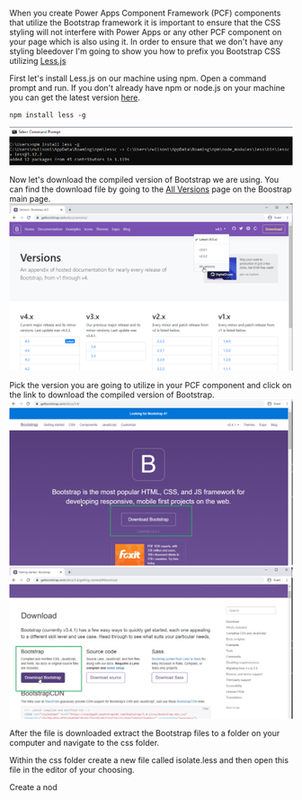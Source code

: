 When you create Power Apps Component Framework (PCF) components that utilize the Bootstrap framework it is important to ensure that the CSS styling will not interfere with Power Apps or any other PCF component on your page which is also using it.  In order to ensure that we don't have any styling bleedover I'm going to show you how to prefix you Bootstrap CSS utilizing  [Less.js](http://lesscss.org/#)

First let's install Less.js on our machine using npm. Open a command prompt and run.  If you don't already have npm or node.js on your machine you can get the latest version [here](https://nodejs.org/en/).
```
npm install less -g
```
![install less.js](https://github.com/rwilson504/Blogger/blob/master/Isolate-Boostrap-CSS-PCF/Less-Install-NPM.png?raw=true)

Now let's download the compiled version of Bootstrap we are using.  You can find the download file by going to the [All Versions](https://getbootstrap.com/docs/versions/) page on the Boostrap main page.
![All Version Bootstrap Page](https://github.com/rwilson504/Blogger/blob/master/Isolate-Boostrap-CSS-PCF/Bootstrap-All-Version.png?raw=true)

Pick the version you are going to utilize in your PCF component and click on the link to download the compiled version of Bootstrap.
![Download Version](https://github.com/rwilson504/Blogger/blob/master/Isolate-Boostrap-CSS-PCF/Bootstrap-Download-Distro.png?raw=true)
![Download compiled](https://github.com/rwilson504/Blogger/blob/master/Isolate-Boostrap-CSS-PCF/Bootstrap-Download-Compiled-Version.png?raw=true)

After the file is downloaded extract the Bootstrap files to a folder on your computer and navigate to the css folder.

Within the css folder create a new file called isolate.less and then open this file in the editor of your choosing.

Create a nod


<!--stackedit_data:
eyJoaXN0b3J5IjpbMTY3OTA4NTQxNCw0NTYzOTg4MTksLTYyND
U0NjYyNCw1MDcxODUwMjFdfQ==
-->